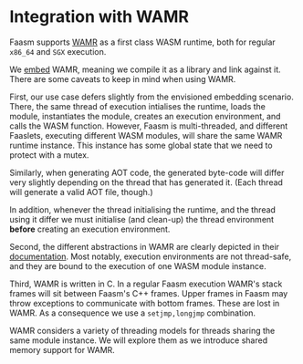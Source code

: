 # Integration with WAMR

Faasm supports [WAMR](https://github.com/bytecodealliance/wasm-micro-runtime) as
a first class WASM runtime, both for regular `x86_64` and `SGX` execution.

We [embed](https://github.com/bytecodealliance/wasm-micro-runtime/blob/main/doc/embed_wamr.md)
WAMR, meaning we compile it as a library and link against it. There are some
caveats to keep in mind when using WAMR.

First, our use case defers slightly from the envisioned embedding scenario.
There, the same thread of execution intialises the runtime, loads the module,
instantiates the module, creates an execution environment, and calls the WASM
function. However, Faasm is multi-threaded, and different Faaslets, executing
different WASM modules, will share the same WAMR runtime instance. This
instance has some global state that we need to protect with a mutex.

Similarly, when generating AOT code, the generated byte-code will differ very
slightly depending on the thread that has generated it. (Each thread will
generate a valid AOT file, though.)

In addition, whenever the thread initialising the runtime, and the thread using
it differ we must initialise (and clean-up) the thread environment **before**
creating an execution environment.

Second, the different abstractions in WAMR are clearly depicted in their
[documentation](https://bytecodealliance.github.io/wamr.dev/blog/the-wamr-memory-model/).
Most notably, execution environments are not thread-safe, and they are bound to
the execution of one WASM module instance.

Third, WAMR is written in C. In a regular Faasm execution WAMR's stack frames
will sit between Faasm's C++ frames. Upper frames in Faasm may throw exceptions
to communicate with bottom frames. These are lost in WAMR. As a consequence
we use a `setjmp,longjmp` combination.

WAMR considers a variety of threading models for threads sharing the same
module instance. We will explore them as we introduce shared memory support for
WAMR.

